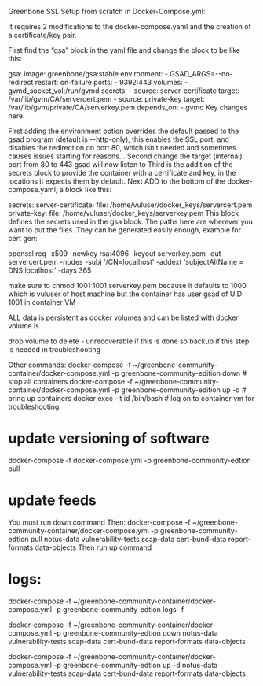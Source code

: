 Greenbone SSL Setup from scratch in Docker-Compose.yml:

It requires 2 modifications to the docker-compose.yaml and the creation of a certificate/key pair.

First find the “gsa” block in the yaml file and change the block to be like this:

 gsa:
    image: greenbone/gsa:stable
    environment:
      - GSAD_ARGS=--no-redirect
    restart: on-failure
    ports:
      - 9392:443
    volumes:
      - gvmd_socket_vol:/run/gvmd
    secrets:
      - source: server-certificate
        target: /var/lib/gvm/CA/servercert.pem
      - source: private-key
        target: /var/lib/gvm/private/CA/serverkey.pem
    depends_on:
      - gvmd
Key changes here:

First adding the environment option overrides the default passed to the gsad program (default is --http-only), this enables the SSL port, and disables the redirection on port 80, which isn’t needed and sometimes causes issues starting for reasons…
Second change the target (internal) port from 80 to 443 gsad will now listen to
Third is the addition of the secrets block to provide the container with a certificate and key, in the locations it expects them by default.
Next ADD to the bottom of the docker-compose.yaml, a block like this:

secrets:
  server-certificate:
    file: /home/vuluser/docker_keys/servercert.pem
  private-key:
    file: /home/vuluser/docker_keys/serverkey.pem
This block defines the secrets used in the gsa block. The paths here are wherever you want to put the files. They can be generated easily enough, example for cert gen:

openssl req -x509 -newkey rsa:4096 -keyout serverkey.pem -out servercert.pem -nodes -subj '/CN=localhost' -addext 'subjectAltName = DNS:localhost' -days 365

make sure to chmod 1001:1001 serverkey.pem because it defaults to 1000 which is vuluser of host machine but the container has user gsad of UID 1001 in container VM

ALL data is persistent as docker volumes and can be listed with docker volume ls

drop volume to delete - unrecoverable if this is done so backup if this step is needed in troubleshooting

Other commands:
docker-compose -f ~/greenbone-community-container/docker-compose.yml -p greenbone-community-edition down # stop all containers
docker-compose -f ~/greenbone-community-container/docker-compose.yml -p greenbone-community-edition up -d # bring up containers
docker exec -it id /bin/bash # log on to container vm for troubleshooting

# update versioning of software
docker-compose -f docker-compose.yml -p greenbone-community-edtion pull 

# update feeds
You must run down command
Then:
docker-compose -f ~/greenbone-community-container/docker-compose.yml -p greenbone-community-edtion pull notus-data vulnerability-tests scap-data cert-bund-data report-formats data-objects
Then run up command

# logs:
docker-compose -f ~/greenbone-community-container/docker-compose.yml -p greenbone-community-edtion logs -f

docker-compose -f ~/greenbone-community-container/docker-compose.yml -p greenbone-community-edtion down notus-data vulnerability-tests scap-data cert-bund-data report-formats data-objects

docker-compose -f ~/greenbone-community-container/docker-compose.yml -p greenbone-community-edtion up -d notus-data vulnerability-tests scap-data cert-bund-data report-formats data-objects
